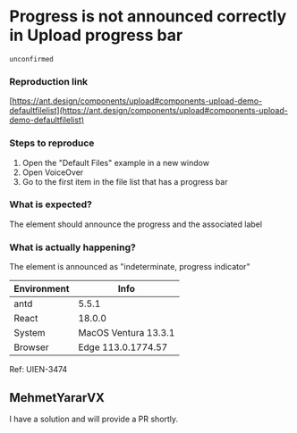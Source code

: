 # Progress is not announced correctly in Upload progress bar

`unconfirmed`

### Reproduction link

[https://ant.design/components/upload#components-upload-demo-defaultfilelist](https://ant.design/components/upload#components-upload-demo-defaultfilelist)

### Steps to reproduce

1. Open the "Default Files" example in a new window
2. Open VoiceOver
3. Go to the first item in the file list that has a progress bar

### What is expected?

The element should announce the progress and the associated label

### What is actually happening?

The element is announced as "indeterminate, progress indicator"

| Environment | Info                 |
| ----------- | -------------------- |
| antd        | 5.5.1                |
| React       | 18.0.0               |
| System      | MacOS Ventura 13.3.1 |
| Browser     | Edge 113.0.1774.57   |

<!-- generated by ant-design-issue-helper. DO NOT REMOVE -->

Ref: UIEN-3474

## MehmetYararVX

I have a solution and will provide a PR shortly.
